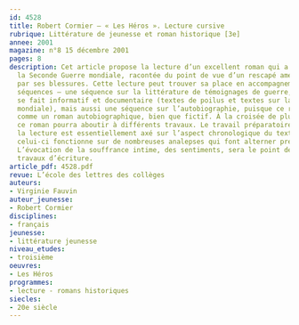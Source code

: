 ```yaml
---
id: 4528
title: Robert Cormier – « Les Héros ». Lecture cursive
rubrique: Littérature de jeunesse et roman historique [3e]
annee: 2001
magazine: n°8 15 décembre 2001
pages: 8
description: Cet article propose la lecture d’un excellent roman qui a pour thème
  la Seconde Guerre mondiale, racontée du point de vue d’un rescapé américain défiguré
  par ses blessures. Cette lecture peut trouver sa place en accompagnement de plusieurs
  séquences – une séquence sur la littérature de témoignages de guerre, où le récit
  se fait informatif et documentaire (textes de poilus et textes sur la Seconde Guerre
  mondiale), mais aussi une séquence sur l’autobiographie, puisque ce roman se présente
  comme un roman autobiographique, bien que fictif. À la croisée de plusieurs thèmes,
  ce roman pourra aboutir à différents travaux. Le travail préparatoire qui guidera
  la lecture est essentiellement axé sur l’aspect chronologique du texte. En effet,
  celui-ci fonctionne sur de nombreuses analepses qui font alterner présent et passé.
  L’évocation de la souffrance intime, des sentiments, sera le point de départ des
  travaux d’écriture.
article_pdf: 4528.pdf
revue: L’école des lettres des collèges
auteurs:
- Virginie Fauvin
auteur_jeunesse:
- Robert Cormier
disciplines:
- français
jeunesse:
- littérature jeunesse
niveau_etudes:
- troisième
oeuvres:
- Les Héros
programmes:
- lecture - romans historiques
siecles:
- 20e siècle
---
```

